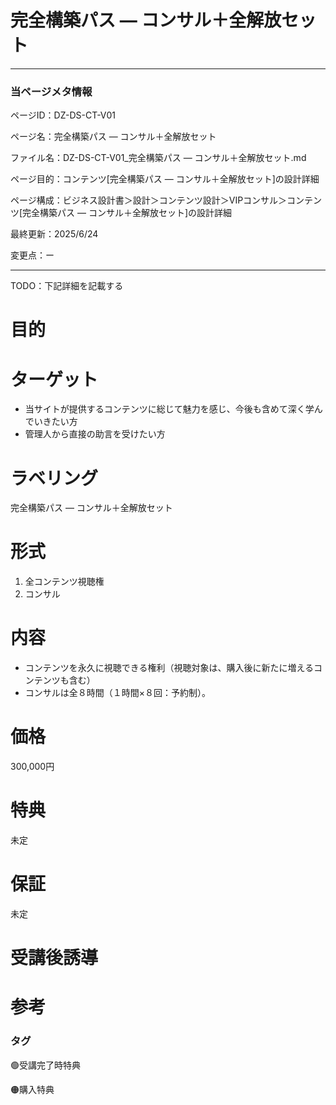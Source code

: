 # 完全構築パス — コンサル＋全解放セット

---

### 当ページメタ情報

ページID：DZ-DS-CT-V01

ページ名：完全構築パス — コンサル＋全解放セット

ファイル名：DZ-DS-CT-V01_完全構築パス — コンサル＋全解放セット.md

ページ目的：コンテンツ[完全構築パス — コンサル＋全解放セット]の設計詳細

ページ構成：ビジネス設計書＞設計＞コンテンツ設計＞VIPコンサル＞コンテンツ[完全構築パス — コンサル＋全解放セット]の設計詳細

最終更新：2025/6/24

変更点：ー

---

TODO：下記詳細を記載する

# 目的

# ターゲット

- 当サイトが提供するコンテンツに総じて魅力を感じ、今後も含めて深く学んでいきたい方
- 管理人から直接の助言を受けたい方

# ラベリング

完全構築パス — コンサル＋全解放セット

# 形式

1. 全コンテンツ視聴権
2. コンサル

# 内容

- コンテンツを永久に視聴できる権利（視聴対象は、購入後に新たに増えるコンテンツも含む）
- コンサルは全８時間（１時間×８回：予約制）。

# 価格

300,000円

# 特典

未定

# 保証

未定

# 受講後誘導

# 参考

### タグ

🟢受講完了時特典

🟠購入特典